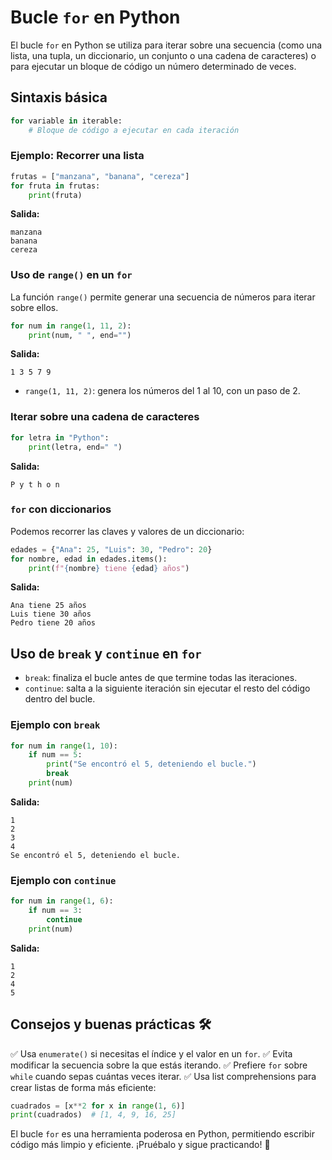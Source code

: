 # Bucle `for` en Python

El bucle `for` en Python se utiliza para iterar sobre una secuencia (como una lista, una tupla, un diccionario, un conjunto o una cadena de caracteres) o para ejecutar un bloque de código un número determinado de veces.

## Sintaxis básica

```python
for variable in iterable:
    # Bloque de código a ejecutar en cada iteración
```

### Ejemplo: Recorrer una lista
```python
frutas = ["manzana", "banana", "cereza"]
for fruta in frutas:
    print(fruta)
```
**Salida:**
```
manzana
banana
cereza
```

### Uso de `range()` en un `for`
La función `range()` permite generar una secuencia de números para iterar sobre ellos.

```python
for num in range(1, 11, 2):
    print(num, " ", end="")
```
**Salida:**
```
1 3 5 7 9 
```

- `range(1, 11, 2)`: genera los números del 1 al 10, con un paso de 2.

### Iterar sobre una cadena de caracteres
```python
for letra in "Python":
    print(letra, end=" ")
```
**Salida:**
```
P y t h o n 
```

### `for` con diccionarios
Podemos recorrer las claves y valores de un diccionario:
```python
edades = {"Ana": 25, "Luis": 30, "Pedro": 20}
for nombre, edad in edades.items():
    print(f"{nombre} tiene {edad} años")
```
**Salida:**
```
Ana tiene 25 años
Luis tiene 30 años
Pedro tiene 20 años
```

## Uso de `break` y `continue` en `for`

- `break`: finaliza el bucle antes de que termine todas las iteraciones.
- `continue`: salta a la siguiente iteración sin ejecutar el resto del código dentro del bucle.

### Ejemplo con `break`
```python
for num in range(1, 10):
    if num == 5:
        print("Se encontró el 5, deteniendo el bucle.")
        break
    print(num)
```
**Salida:**
```
1
2
3
4
Se encontró el 5, deteniendo el bucle.
```

### Ejemplo con `continue`
```python
for num in range(1, 6):
    if num == 3:
        continue
    print(num)
```
**Salida:**
```
1
2
4
5
```

## Consejos y buenas prácticas 🛠️
✅ Usa `enumerate()` si necesitas el índice y el valor en un `for`.
✅ Evita modificar la secuencia sobre la que estás iterando.
✅ Prefiere `for` sobre `while` cuando sepas cuántas veces iterar.
✅ Usa list comprehensions para crear listas de forma más eficiente:
```python
cuadrados = [x**2 for x in range(1, 6)]
print(cuadrados)  # [1, 4, 9, 16, 25]
```

El bucle `for` es una herramienta poderosa en Python, permitiendo escribir código más limpio y eficiente. ¡Pruébalo y sigue practicando! 🚀

